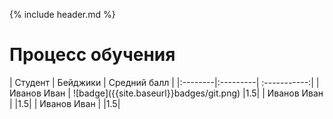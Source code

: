 {% include header.md %}

Процесс обучения
===
<span class="results-table">
| Студент | Бейджики | Средний балл |
|:--------|:---------| :-----------:|
| Иванов Иван | ![badge]({{site.baseurl}}badges/git.png) |1.5|
| Иванов Иван | |1.5|
| Иванов Иван | |1.5|
</span>